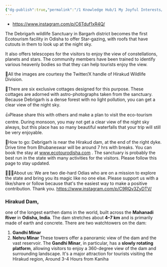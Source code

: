 ```yaml
---
{"dg-publish":true,"permalink":"/1 Knowledge Hub/1 My Joyful Interests/Travel/Odisha/","noteIcon":""}
---
```


- https://www.instagram.com/p/C6Tduf1xR4Q/


The Debrigarh wildlife Sanctuary in Bargarh district becomes the first Ecotourism facility in Odisha to offer Star-gazing, with roofs that have cutouts in them to look up at the night sky.  
  
It also offers telescopes for the visitors to enjoy the view of constellations, planets and stars. The community members have been trained to identify various heavenly bodies so that they can help tourists enjoy the view.  
  
📸All the images are courtesy the Twitter/X handle of Hirakud Wildlife Division.  
  
🏡There are six exclusive cottages designed for this purpose. These cottages are adorned with astro-photographs taken from the sanctuary. Because Debrigarh is a dense forest with no light pollution, you can get a clear view of the night sky.  
  
👍Please share this with others and make a plan to visit the eco-tourism centre. During monsoon, you may not get a clear view of the night sky always, but this place has so many beautiful waterfalls that your trip will still be very enjoyable.  
  
🚙How to go: Debrigarh is near the Hirakud dam, at the end of the right dyke. Drive time from Bhubaneswar will be around 7 hrs with breaks. You can book the stay at www.ecotourodisha.com . The sanctuary is probably the best run in the state with many activities for the visitors. Please follow this page to stay updated.  
  
🧑‍🤝‍🧑About us: We are two die-hard Odias who are on a mission to explore the state and bring you its magic like no one else. Please support us with a like/share or follow because that's the easiest way to make a positive contribution. Thank you.
			https://www.instagram.com/p/C9RQv3ZyDTV/

### Hirakud Dam,
one of the longest earthen dams in the world, built across the **Mahanadi River** in **Odisha, India**. The dam stretches about **4–7 km** and is primarily made of earth and concrete.
There are two watchtowers on the dam:
1. **Gandhi Minar**
2. **Nehru Minar**
These towers offer a panoramic view of the dam and the vast reservoir. The **Gandhi Minar**, in particular, has a **slowly rotating platform**, allowing visitors to enjoy a 360-degree view of the dam and surrounding landscape. It's a major attraction for tourists visiting the Hirakud region, Around 3-4 Hours from Kaniha